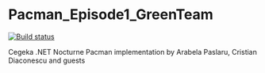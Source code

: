 Pacman_Episode1_GreenTeam
=========================


[![Build status](https://ci.appveyor.com/api/projects/status/6jvgx7079jbs1alx)](https://ci.appveyor.com/project/cristian-diaconescu/pacman-episode1-greenteam)

Cegeka .NET Nocturne Pacman implementation by Arabela Paslaru, Cristian Diaconescu and guests 

